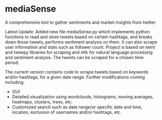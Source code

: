 # mediaSense
A comprehensive tool to gather sentiments and market insights from twitter.

Latest Update: Added new file mediaSense.py which implements python functions to read and store tweets based on certain hashtags, and breaks down those tweets, performs sentiment analysis on them. It can also scrape user information and stats such as follower count. Project is based on twint and tweepy libraries for scraping and nltk for natural language processing and sentiment analysis. The tweets can be scraped for a chosen time period.

The current version contains code to scrape tweets based on keywords and/or hashtags, for a given date range.
Further modifications coming including:
- GUI
- Detailed visualization using wordclouds, histograms, moving averages, heatmaps, clusters, trees, etc.
- Customized search such as date range/or specific date and time, location, exclusion of usernames and/or hashtags, etc.
